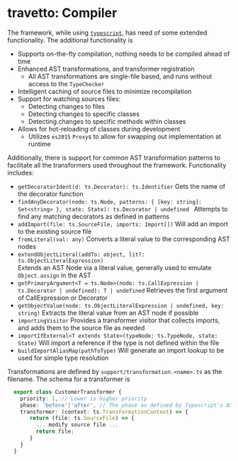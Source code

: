 travetto: Compiler
===

The framework, while using [`typescript`](http://typescriptlang.org), has need of some extended functionality. The additional functionality is
* Supports on-the-fly compilation, nothing needs to be compiled ahead of time
* Enhanced AST transformations, and transformer registration
  * All AST transformations are single-file based, and runs without access to the `TypeChecker`
* Intelligent caching of source files to minimize recompilation
* Support for watching sources files:
  * Detecting changes to files
  * Detecting changes to specific classes
  * Detecting changes to specific methods within classes
* Allows for hot-reloading of classes during development
  * Utilizes `es2015` ```Proxy```s to allow for swapping out implementation at runtime

Additionally, there is support for common AST transformation patterns to facilitate all the transformers used throughout the framework. Functionality includes:
  * ```getDecoratorIdent(d: ts.Decorator): ts.Identifier```
   Gets the name of the decorator function
  * ```findAnyDecorator(node: ts.Node, patterns: { [key: string]: Set<string> }, state: State): ts.Decorator | undefined ```
  Attempts to find any matching decorators as defined in patterns
  * ```addImport(file: ts.SourceFile, imports: Import[])```
  Will add an import to the existing source file
  * ```fromLiteral(val: any)```
  Converts a literal value to the corresponding AST nodes
  * ```extendObjectLiteral(addTo: object, lit?: ts.ObjectLiteralExpression)```  
  Extends an AST Node via a literal value, generally used to emulate ```Object.assign``` in the AST
  * ```getPrimaryArgument<T = ts.Node>(node: ts.CallExpression | ts.Decorator | undefined): T | undefined```
  Retrieves the first argument of CallExpression or Decorator
  * ```getObjectValue(node: ts.ObjectLiteralExpression | undefined, key: string)``` 
  Extracts the literal value from an AST node if possible
  * ```importingVisitor``` 
  Provides a transformer visitor that collects imports, and adds them to the source file as needed
  * ```importIfExternal<T extends State>(typeNode: ts.TypeNode, state: State)``` 
  Will import a reference if the type is not defined within the file
  * ```buildImportAliasMap(pathToType)``` 
  Will generate an import lookup to be used for simple type resolution

Transformations are defined by `support/transformation.<name>.ts` as the filename. The schema for a transformer is 

```typescript
  export class CustomerTransformer {
    priority: 1, // Lower is higher priority
    phase: 'before'|'after', // The phase as defined by Typescript's AST processing
    transformer: (context: ts.TransformationContext) => {
       return (file: ts.SourceFile) => {
         ... modify source file ...
         return file;
       }
    }
  }
```